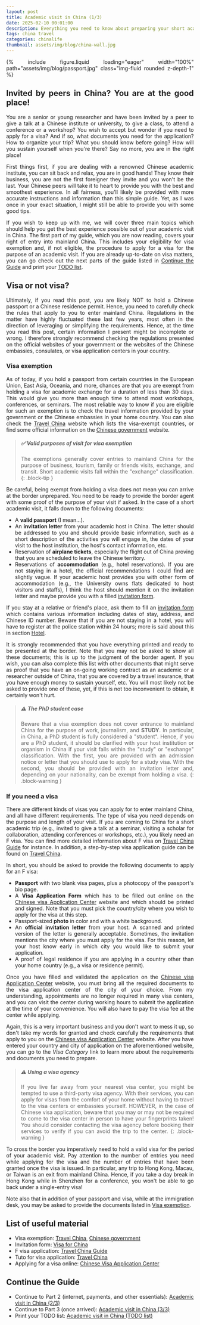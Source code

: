 ```yaml
---
layout: post
title: Academic visit in China (1/3)
date: 2025-02-10 00:01:00
description: Everything you need to know about preparing your short academic visit in China. Part 1/3 - Introduction and visa.
tags: china travel
categories: chinalife
thumbnail: assets/img/blog/china-wall.jpg
---
```


<style>body {text-align: justify}</style>

{% include figure.liquid loading="eager" width="100%" path="assets/img/blog/passport.jpg" class="img-fluid rounded z-depth-1" %} 

## Invited by peers in China? You are at the good place!

You are a senior or young researcher and have been invited by a peer to give a 
talk at a Chinese institute or university, to give a class, to attend a 
conference or a workshop? You wish to accept but wonder if you need to apply 
for a visa? And if so, what documents you need for the application? How to 
organize your trip? What you should know before going? How will you sustain 
yourself when you're there? Say no more, you are in the right place!

First things first, if you are dealing with a renowned Chinese academic 
institute, you can sit back and relax, you are in good hands! They know their 
business, you are not the first foreigner they invite and you won't be the 
last. Your Chinese peers will take it to heart to provide you with the best and
smoothest experience. In all fairness, you'll likely be provided with more 
accurate instructions and information than this simple guide. Yet, as I was
once in your exact situation, I might still be able to provide you with some 
good tips.

If you wish to keep up with me, we will cover three main topics which should
help you get the best experience possible out of your academic visit in China. 
The first part of my guide, which you are now reading,
covers your right of entry into mainland China. This 
includes your eligibility for visa exemption and, if not eligible, the 
procedure to apply for a visa for the purpose of an academic visit. If you are
already up-to-date on visa matters, you can go check out the next parts of the
guide listed in [Continue the Guide](#continue-the-guide) and print your [TODO
list](https://bvieuble.me/blog/2025/chinavisit4).

## Visa or not visa?

Ultimately, if you read this post, you are likely NOT to hold a Chinese
passport or a Chinese residence permit. Hence, you need to carefully check the
rules that apply to you to enter mainland China. Regulations in the matter have
highly fluctuated these last few years, most often in the direction of leveraging or simplifying the requirements. Hence, at the time you read this post, certain information I present might be incomplete or wrong. I therefore strongly recommend checking the regulations presented on the official websites of your government or the websites of the Chinese embassies, consulates, or visa application centers in your country.

### Visa exemption

As of today, if you hold a passport from certain countries in the European Union, East 
Asia, Oceania, and more, chances are that you are exempt from holding a visa 
for academic exchange for a duration of less than 30 days. This would give you
more than enough time to attend most workshops, conferences, or seminars. The most 
reliable way to know if you are eligible for such an exemption is to check the
travel information provided by your government or the Chinese embassies in your
home country. You can also check the [Travel 
China](https://travelchina.guide/visa/free) website which lists the visa-exempt
countries, or find some official information on the [Chinese 
government](https://www.mfa.gov.cn/wjbzwfwpt/kzx/tzgg/202411/t20241130_11535783.html) website. 

> ##### ✅ Valid purposes of visit for visa exemption
>
> The exemptions generally cover entries to mainland China for the purpose of
> business, tourism, family or friends visits, exchange, and transit. Short 
> academic visits fall within the "exchange" classification.
{: .block-tip }

Be careful, being exempt from holding a visa does not mean you can arrive at 
the border unprepared. You need to be ready to provide the border agent with 
some proof of the purpose of your visit if asked. In the case of a short academic 
visit, it falls down to the following documents:
  - A **valid passport** (I mean...).
  - An **invitation letter** from your academic host in China. The letter 
    should be addressed to you and should provide basic information, such as a 
    short description of the activities you will engage in, the dates of your 
    visit to the host institution, the host's contact information, etc.
  - Reservation of **airplane tickets**, especially the flight out of China
    proving that you are scheduled to leave the Chinese territory.
  - Reservations of **accommodation** (e.g., hotel reservations). If you are 
    not staying in a hotel, the official recommendations I could 
    find are slightly vague. If your academic host provides you with other form 
    of accommodation (e.g., the University owns flats dedicated to host 
    visitors and staffs), I think the host should mention it on the invitation letter 
    and maybe provide you with a filled 
    [invitation form](https://bio.visaforchina.cn/MAC3_EN/qianzhengyewu/jichuzhishi/changjianwenti/230221174293008384.html).
    <!-- with another document certifying that they are providing you  -->
    <!-- with an accommodation.  -->
  If you stay at a 
    relative or friend's place, ask them to fill an 
    [invitation form](https://bio.visaforchina.cn/MAC3_EN/qianzhengyewu/jichuzhishi/changjianwenti/230221174293008384.html) which
    contains various information including dates of stay, address, and Chinese
    ID number. Beware that if you
    are not staying in a hotel, you will have to register at the police station
    within 24 hours; more is said about this in section [Hotel](https://bvieuble.me/blog/2025/chinavisit3/#hotel).

It is strongly recommended that you have everything printed and ready to be presented at
the border. Note that you may not be asked to show all these 
documents; this is up to the judgment of the border agent.
If you wish, you can also complete this list with other documents that might 
serve as proof that you have an on-going working contract as an academic
or a researcher outside of China, that you are covered by a travel insurance,
that you have enough money to sustain yourself, etc. You will most likely not
be asked to provide one of these, yet, if this is not too inconvenient to 
obtain, it certainly won't hurt.


> ##### ⚠️ The PhD student case
>
> Beware that a visa exemption does not cover entrance to mainland China for the purpose of work, journalism, and **STUDY**. In particular, in China, a PhD student is fully considered a "student". Hence, if you are a PhD student, it should be clarified with your host institution or organism in China if your visit falls within the "study" or "exchange" classification. With the first, you are provided with an admission notice or letter that you should use to apply for a study visa. With the second, you should be provided with an invitation letter and, depending on your nationality, can be exempt from holding a visa.
{: .block-warning }

### If you need a visa

There are different kinds of visas you can apply for to enter mainland China, and all have different requirements. The type of visa you need depends on the purpose and length of your visit. If you are coming to China for a short academic trip (e.g., invited to give a talk at a seminar, visiting a scholar for collaboration, attending conferences or workshops, etc.), you likely need an F visa. You can find more detailed information about F visa on [Travel China Guide](https://www.travelchinaguide.com/embassy/visa/f-visa.htm) for instance. In addition, a step-by-step visa application guide can be found on [Travel China](https://travelchina.guide/visa/application).

In short, you should be asked to provide the following documents to apply for an F visa:
  - **Passport** with two blank visa pages, plus a photocopy of the passport's bio page.
  - A **Visa Application Form** which has to be filled out online on the [Chinese visa Application Center](https://bio.visaforchina.cn/) website and which should be printed and signed. Note that you must pick the country/city where you wish to apply for the visa at this step.
  - Passport-sized **photo** in color and with a white background.
  - An **official invitation letter** from your host. A scanned and printed version of the letter is generally acceptable. Sometimes, the invitation mentions the city where you must apply for the visa. For this reason, let your host know early in which city you would like to submit your application. 
  - A proof of legal residence if you are applying in a country other than your home country (e.g., a visa or residence permit).

Once you have filled and validated the application on the [Chinese visa 
Application Center](https://bio.visaforchina.cn/) website, you must bring all 
the required documents to the visa application center of the city of your 
choice. From my understanding, appointments are no longer required in many visa
centers, and you can visit the center during working hours to submit the 
application at the time of your convenience. You will also have to pay the visa
fee at the center while applying.

Again, this is a very important business and you don't want to mess it up, so 
don't take my words for granted and check carefully the requirements that apply
to you on the [Chinese visa Application Center](https://bio.visaforchina.cn/) 
website. After you have entered your country and city of application on the 
aforementioned website, you can go to the *Visa Category* link to learn more 
about the requirements and documents you need to prepare.


> ##### ⚠️ Using a visa agency
>
> If you live far away from your nearest visa center, you might be tempted to 
> use a third-party visa agency. With their services, you can apply for visas from
> the comfort of your home without having to travel to the visa centers or embassies yourself.
> HOWEVER, in the case of Chinese visa application, beware that you may or may not be required to come to the visa 
> center in person to have your fingerprints taken! You should consider 
> contacting the visa agency before booking their services to verify if you can
> avoid the trip to the center.
{: .block-warning }


To cross the border you imperatively need to hold a valid visa for the period
of your academic visit. Pay attention to the number of entries you need
while applying for the visa and the number of entries that have been granted
once the visa is issued. In particular, any trip to Hong Kong, Macau, or Taiwan
is an exit from mainland China. Hence, if you take a day break in Hong Kong 
while in Shenzhen for a conference, you won't be able to go back under a
single-entry visa!

Note also that in addition of your passport and
visa, while at the immigration desk, you may be asked to provide the 
documents listed in 
[Visa exemption](#visa-exemption).


## List of useful material

  - Visa exemption: [Travel China](https://travelchina.guide/visa/free), [Chinese government](https://www.mfa.gov.cn/wjbzwfwpt/kzx/tzgg/202411/t20241130_11535783.html)
  - Invitation form: [Visa for China](https://bio.visaforchina.cn/MAC3_EN/qianzhengyewu/jichuzhishi/changjianwenti/230221174293008384.html)
  - F visa application: [Travel China Guide](https://www.travelchinaguide.com/embassy/visa/f-visa.htm)
  - Tuto for visa application: [Travel China](https://travelchina.guide/visa/application)
  - Applying for a visa online: [Chinese Visa Application Center](https://bio.visaforchina.cn)



## Continue the Guide

  - Continue to Part 2 (internet, payments, and other essentials): [Academic visit in China (2/3)](https://bvieuble.me/blog/2025/chinavisit2)
  - Continue to Part 3 (once arrived): [Academic visit in China (3/3)](https://bvieuble.me/blog/2025/chinavisit3)
  - Print your TODO list: [Academic visit in China (TODO list)](https://bvieuble.me/blog/2025/chinavisit4)













